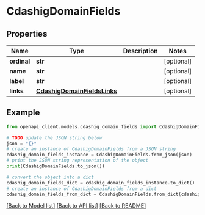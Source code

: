 # CdashigDomainFields


## Properties

Name | Type | Description | Notes
------------ | ------------- | ------------- | -------------
**ordinal** | **str** |  | [optional] 
**name** | **str** |  | [optional] 
**label** | **str** |  | [optional] 
**links** | [**CdashigDomainFieldsLinks**](CdashigDomainFieldsLinks.md) |  | [optional] 

## Example

```python
from openapi_client.models.cdashig_domain_fields import CdashigDomainFields

# TODO update the JSON string below
json = "{}"
# create an instance of CdashigDomainFields from a JSON string
cdashig_domain_fields_instance = CdashigDomainFields.from_json(json)
# print the JSON string representation of the object
print(CdashigDomainFields.to_json())

# convert the object into a dict
cdashig_domain_fields_dict = cdashig_domain_fields_instance.to_dict()
# create an instance of CdashigDomainFields from a dict
cdashig_domain_fields_from_dict = CdashigDomainFields.from_dict(cdashig_domain_fields_dict)
```
[[Back to Model list]](../README.md#documentation-for-models) [[Back to API list]](../README.md#documentation-for-api-endpoints) [[Back to README]](../README.md)


